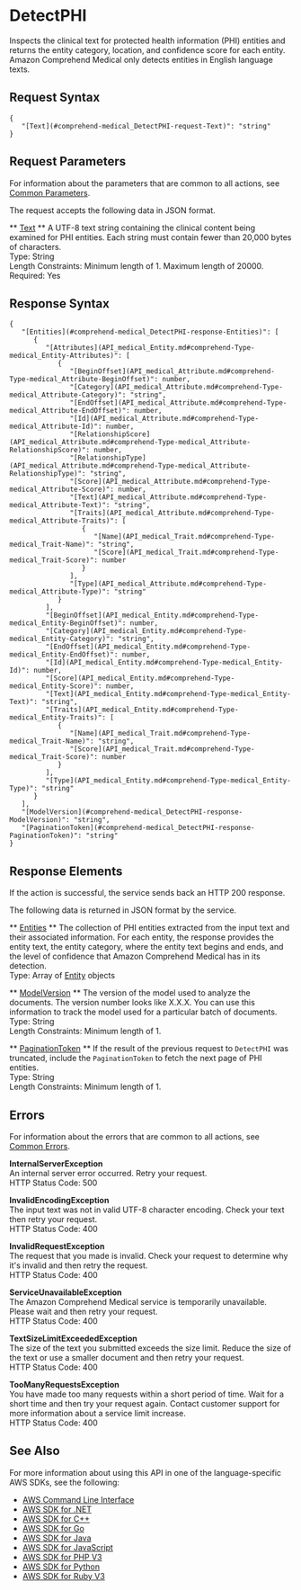 # DetectPHI<a name="API_medical_DetectPHI"></a>

 Inspects the clinical text for protected health information \(PHI\) entities and returns the entity category, location, and confidence score for each entity\. Amazon Comprehend Medical only detects entities in English language texts\.

## Request Syntax<a name="API_medical_DetectPHI_RequestSyntax"></a>

```
{
   "[Text](#comprehend-medical_DetectPHI-request-Text)": "string"
}
```

## Request Parameters<a name="API_medical_DetectPHI_RequestParameters"></a>

For information about the parameters that are common to all actions, see [Common Parameters](CommonParameters.md)\.

The request accepts the following data in JSON format\.

 ** [Text](#API_medical_DetectPHI_RequestSyntax) **   <a name="comprehend-medical_DetectPHI-request-Text"></a>
 A UTF\-8 text string containing the clinical content being examined for PHI entities\. Each string must contain fewer than 20,000 bytes of characters\.  
Type: String  
Length Constraints: Minimum length of 1\. Maximum length of 20000\.  
Required: Yes

## Response Syntax<a name="API_medical_DetectPHI_ResponseSyntax"></a>

```
{
   "[Entities](#comprehend-medical_DetectPHI-response-Entities)": [ 
      { 
         "[Attributes](API_medical_Entity.md#comprehend-Type-medical_Entity-Attributes)": [ 
            { 
               "[BeginOffset](API_medical_Attribute.md#comprehend-Type-medical_Attribute-BeginOffset)": number,
               "[Category](API_medical_Attribute.md#comprehend-Type-medical_Attribute-Category)": "string",
               "[EndOffset](API_medical_Attribute.md#comprehend-Type-medical_Attribute-EndOffset)": number,
               "[Id](API_medical_Attribute.md#comprehend-Type-medical_Attribute-Id)": number,
               "[RelationshipScore](API_medical_Attribute.md#comprehend-Type-medical_Attribute-RelationshipScore)": number,
               "[RelationshipType](API_medical_Attribute.md#comprehend-Type-medical_Attribute-RelationshipType)": "string",
               "[Score](API_medical_Attribute.md#comprehend-Type-medical_Attribute-Score)": number,
               "[Text](API_medical_Attribute.md#comprehend-Type-medical_Attribute-Text)": "string",
               "[Traits](API_medical_Attribute.md#comprehend-Type-medical_Attribute-Traits)": [ 
                  { 
                     "[Name](API_medical_Trait.md#comprehend-Type-medical_Trait-Name)": "string",
                     "[Score](API_medical_Trait.md#comprehend-Type-medical_Trait-Score)": number
                  }
               ],
               "[Type](API_medical_Attribute.md#comprehend-Type-medical_Attribute-Type)": "string"
            }
         ],
         "[BeginOffset](API_medical_Entity.md#comprehend-Type-medical_Entity-BeginOffset)": number,
         "[Category](API_medical_Entity.md#comprehend-Type-medical_Entity-Category)": "string",
         "[EndOffset](API_medical_Entity.md#comprehend-Type-medical_Entity-EndOffset)": number,
         "[Id](API_medical_Entity.md#comprehend-Type-medical_Entity-Id)": number,
         "[Score](API_medical_Entity.md#comprehend-Type-medical_Entity-Score)": number,
         "[Text](API_medical_Entity.md#comprehend-Type-medical_Entity-Text)": "string",
         "[Traits](API_medical_Entity.md#comprehend-Type-medical_Entity-Traits)": [ 
            { 
               "[Name](API_medical_Trait.md#comprehend-Type-medical_Trait-Name)": "string",
               "[Score](API_medical_Trait.md#comprehend-Type-medical_Trait-Score)": number
            }
         ],
         "[Type](API_medical_Entity.md#comprehend-Type-medical_Entity-Type)": "string"
      }
   ],
   "[ModelVersion](#comprehend-medical_DetectPHI-response-ModelVersion)": "string",
   "[PaginationToken](#comprehend-medical_DetectPHI-response-PaginationToken)": "string"
}
```

## Response Elements<a name="API_medical_DetectPHI_ResponseElements"></a>

If the action is successful, the service sends back an HTTP 200 response\.

The following data is returned in JSON format by the service\.

 ** [Entities](#API_medical_DetectPHI_ResponseSyntax) **   <a name="comprehend-medical_DetectPHI-response-Entities"></a>
 The collection of PHI entities extracted from the input text and their associated information\. For each entity, the response provides the entity text, the entity category, where the entity text begins and ends, and the level of confidence that Amazon Comprehend Medical has in its detection\.   
Type: Array of [Entity](API_medical_Entity.md) objects

 ** [ModelVersion](#API_medical_DetectPHI_ResponseSyntax) **   <a name="comprehend-medical_DetectPHI-response-ModelVersion"></a>
The version of the model used to analyze the documents\. The version number looks like X\.X\.X\. You can use this information to track the model used for a particular batch of documents\.  
Type: String  
Length Constraints: Minimum length of 1\.

 ** [PaginationToken](#API_medical_DetectPHI_ResponseSyntax) **   <a name="comprehend-medical_DetectPHI-response-PaginationToken"></a>
 If the result of the previous request to `DetectPHI` was truncated, include the `PaginationToken` to fetch the next page of PHI entities\.   
Type: String  
Length Constraints: Minimum length of 1\.

## Errors<a name="API_medical_DetectPHI_Errors"></a>

For information about the errors that are common to all actions, see [Common Errors](CommonErrors.md)\.

 **InternalServerException**   
 An internal server error occurred\. Retry your request\.   
HTTP Status Code: 500

 **InvalidEncodingException**   
 The input text was not in valid UTF\-8 character encoding\. Check your text then retry your request\.  
HTTP Status Code: 400

 **InvalidRequestException**   
 The request that you made is invalid\. Check your request to determine why it's invalid and then retry the request\.  
HTTP Status Code: 400

 **ServiceUnavailableException**   
 The Amazon Comprehend Medical service is temporarily unavailable\. Please wait and then retry your request\.   
HTTP Status Code: 400

 **TextSizeLimitExceededException**   
 The size of the text you submitted exceeds the size limit\. Reduce the size of the text or use a smaller document and then retry your request\.   
HTTP Status Code: 400

 **TooManyRequestsException**   
 You have made too many requests within a short period of time\. Wait for a short time and then try your request again\. Contact customer support for more information about a service limit increase\.   
HTTP Status Code: 400

## See Also<a name="API_medical_DetectPHI_SeeAlso"></a>

For more information about using this API in one of the language\-specific AWS SDKs, see the following:
+  [AWS Command Line Interface](https://docs.aws.amazon.com/goto/aws-cli/comprehendmedical-2018-10-30/DetectPHI) 
+  [AWS SDK for \.NET](https://docs.aws.amazon.com/goto/DotNetSDKV3/comprehendmedical-2018-10-30/DetectPHI) 
+  [AWS SDK for C\+\+](https://docs.aws.amazon.com/goto/SdkForCpp/comprehendmedical-2018-10-30/DetectPHI) 
+  [AWS SDK for Go](https://docs.aws.amazon.com/goto/SdkForGoV1/comprehendmedical-2018-10-30/DetectPHI) 
+  [AWS SDK for Java](https://docs.aws.amazon.com/goto/SdkForJava/comprehendmedical-2018-10-30/DetectPHI) 
+  [AWS SDK for JavaScript](https://docs.aws.amazon.com/goto/AWSJavaScriptSDK/comprehendmedical-2018-10-30/DetectPHI) 
+  [AWS SDK for PHP V3](https://docs.aws.amazon.com/goto/SdkForPHPV3/comprehendmedical-2018-10-30/DetectPHI) 
+  [AWS SDK for Python](https://docs.aws.amazon.com/goto/boto3/comprehendmedical-2018-10-30/DetectPHI) 
+  [AWS SDK for Ruby V3](https://docs.aws.amazon.com/goto/SdkForRubyV3/comprehendmedical-2018-10-30/DetectPHI) 